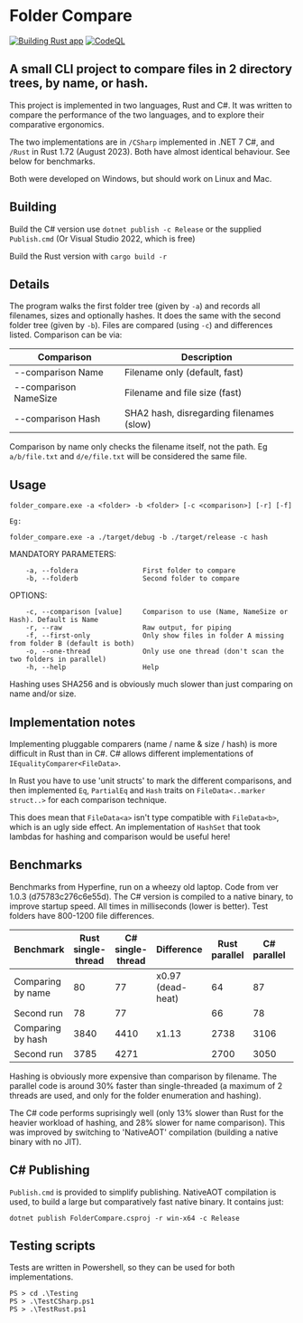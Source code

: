 # Folder Compare

[![Building Rust app](https://github.com/lookbusy1344/FolderCompare/actions/workflows/Rust%20build.yml/badge.svg)](https://github.com/lookbusy1344/FolderCompare/actions/workflows/Rust%20build.yml)
[![CodeQL](https://github.com/lookbusy1344/FolderCompare/actions/workflows/github-code-scanning/codeql/badge.svg)](https://github.com/lookbusy1344/FolderCompare/actions/workflows/github-code-scanning/codeql)

## A small CLI project to compare files in 2 directory trees, by name, or hash.

This project is implemented in two languages, Rust and C#. It was written to compare the performance of the two languages, and to explore their comparative ergonomics.

The two implementations are in `/CSharp` implemented in .NET 7 C#, and `/Rust` in Rust 1.72 (August 2023). Both have almost identical behaviour. See below for benchmarks.

Both were developed on Windows, but should work on Linux and Mac.

## Building

Build the C# version use `dotnet publish -c Release` or the supplied `Publish.cmd` (Or Visual Studio 2022, which is free)

Build the Rust version with `cargo build -r`

## Details
The program walks the first folder tree (given by `-a`) and records all filenames, sizes and optionally hashes. It does the same with the second folder tree (given by `-b`). Files are compared (using `-c`) and differences listed. Comparison can be via:

| Comparison | Description |
| -- | -- |
| --comparison Name       | Filename only (default, fast) |
| --comparison NameSize   | Filename and file size (fast) |
| --comparison Hash       | SHA2 hash, disregarding filenames (slow) |

Comparison by name only checks the filename itself, not the path. Eg `a/b/file.txt` and `d/e/file.txt` will be considered the same file.


## Usage

```
folder_compare.exe -a <folder> -b <folder> [-c <comparison>] [-r] [-f]

Eg:

folder_compare.exe -a ./target/debug -b ./target/release -c hash
```

MANDATORY PARAMETERS:
```
    -a, --foldera                First folder to compare
    -b, --folderb                Second folder to compare
```

OPTIONS:
```
    -c, --comparison [value]     Comparison to use (Name, NameSize or Hash). Default is Name
    -r, --raw                    Raw output, for piping
    -f, --first-only             Only show files in folder A missing from folder B (default is both)
    -o, --one-thread             Only use one thread (don't scan the two folders in parallel)
    -h, --help                   Help
```

Hashing uses SHA256 and is obviously much slower than just comparing on name and/or size.

## Implementation notes

Implementing pluggable comparers (name / name & size / hash) is more difficult in Rust than in C#. C# allows different implementations of `IEqualityComparer<FileData>`.

In Rust you have to use 'unit structs' to mark the different comparisons, and then implemented `Eq`, `PartialEq` and `Hash` traits on `FileData<..marker struct..>` for each comparison technique.

This does mean that `FileData<a>` isn't type compatible with `FileData<b>`, which is an ugly side effect. An implementation of `HashSet` that took lambdas for hashing and comparison would be useful here!

## Benchmarks

Benchmarks from Hyperfine, run on a wheezy old laptop. Code from ver 1.0.3 (d75783c276c6e55d). The C# version is compiled to a native binary, to improve startup speed. All times in milliseconds (lower is better). Test folders have 800-1200 file differences.

| Benchmark      | Rust single-thread   | C# single-thread  | Difference  | Rust parallel | C# parallel | Difference |
| ----------- | -----------   | -----------  | ----------- | -----------     | ----------- | --------- |          
| Comparing by name | 80 | 77 |	x0.97 (dead-heat)	                    |	    64	|    87   |	x1.28 |
| Second run		| 78 | 77 |		                                    |	    66	|    78   | |
| Comparing by hash | 3840 | 4410 |	x1.13                               |      2738 |   3106  |	x1.13 |
| Second run	    | 3785 | 4271 |                                     |		2700 |   3050  | |

Hashing is obviously more expensive than comparison by filename. The parallel code is around 30% faster than single-threaded (a maximum of 2 threads are used, and only for the folder enumeration and hashing).

The C# code performs suprisingly well (only 13% slower than Rust for the heavier workload of hashing, and 28% slower for name comparison). This was improved by switching to 'NativeAOT' compilation (building a native binary with no JIT).

## C# Publishing

`Publish.cmd` is provided to simplify publishing. NativeAOT compilation is used, to build a large but comparatively fast native binary. It contains just:

```
dotnet publish FolderCompare.csproj -r win-x64 -c Release
```

## Testing scripts

Tests are written in Powershell, so they can be used for both implementations.

```
PS > cd .\Testing
PS > .\TestCSharp.ps1
PS > .\TestRust.ps1
```
